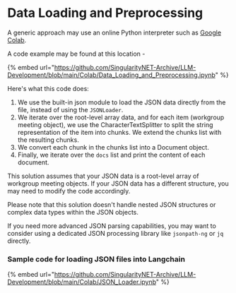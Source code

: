 # Data Loading and Preprocessing

A generic approach may use an online Python interpreter such as [Google Colab](https://colab.research.google.com).

A code example may be found at this location -

{% embed url="https://github.com/SingularityNET-Archive/LLM-Development/blob/main/Colab/Data_Loading_and_Preprocessing.ipynb" %}

Here's what this code does:

1. We use the built-in json module to load the JSON data directly from the file, instead of using the `JSONLoader`.
2. We iterate over the root-level array data, and for each item (workgroup meeting object), we use the CharacterTextSplitter to split the string representation of the item into chunks. We extend the chunks list with the resulting chunks.
3. We convert each chunk in the chunks list into a Document object.
4. Finally, we iterate over the `docs` list and print the content of each document.

This solution assumes that your JSON data is a root-level array of workgroup meeting objects. If your JSON data has a different structure, you may need to modify the code accordingly.

Please note that this solution doesn't handle nested JSON structures or complex data types within the JSON objects.

If you need more advanced JSON parsing capabilities, you may want to consider using a dedicated JSON processing library like `jsonpath-ng` or `jq` directly.

### Sample code for loading JSON files into Langchain <a href="#sample-code-for-loading-json-files-into-langchain" id="sample-code-for-loading-json-files-into-langchain"></a>



{% embed url="https://github.com/SingularityNET-Archive/LLM-Development/blob/main/Colab/JSON_Loader.ipynb" %}
